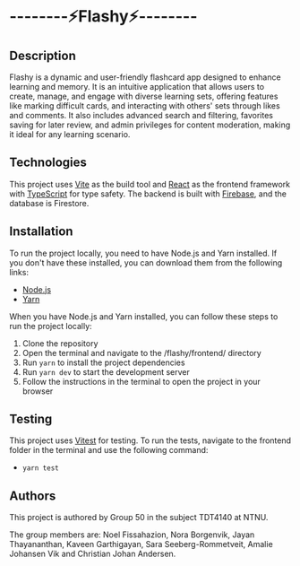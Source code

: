 # --------⚡️Flashy⚡️--------

## Description

Flashy is a dynamic and user-friendly flashcard app designed to enhance learning and memory. It is an intuitive application that allows users to create, manage, and engage with diverse learning sets, offering features like marking difficult cards, and interacting with others' sets through likes and comments. It also includes advanced search and filtering, favorites saving for later review, and admin privileges for content moderation, making it ideal for any learning scenario.

## Technologies

This project uses [Vite](https://vitejs.dev/) as the build tool and [React](https://reactjs.org/) as the frontend framework with [TypeScript](https://www.typescriptlang.org/) for type safety. The backend is built with [Firebase](https://firebase.google.com/), and the database is Firestore.

## Installation

To run the project locally, you need to have Node.js and Yarn installed. If you don't have these installed, you can download them from the following links:

- [Node.js](https://nodejs.org/en/)
- [Yarn](https://yarnpkg.com/)

When you have Node.js and Yarn installed, you can follow these steps to run the project locally:

1. Clone the repository
2. Open the terminal and navigate to the /flashy/frontend/ directory
3. Run `yarn` to install the project dependencies
4. Run `yarn dev` to start the development server
5. Follow the instructions in the terminal to open the project in your browser

## Testing

This project uses [Vitest](https://vitest.dev/) for testing. To run the tests, navigate to the frontend folder in the terminal and use the following command:

- `yarn test`

## Authors

This project is authored by Group 50 in the subject TDT4140 at NTNU.

The group members are: Noel Fissahazion, Nora Borgenvik, Jayan Thayananthan, Kaveen Garthigayan, Sara Seeberg-Rommetveit, Amalie Johansen Vik and Christian Johan Andersen.
